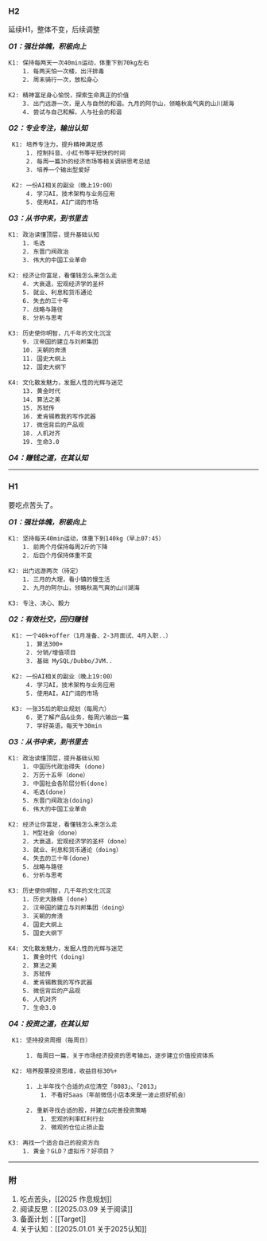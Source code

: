 
### H2

延续H1，整体不变，后续调整


***O1：强壮体魄，积极向上*** 

	K1: 保持每两天一次40min运动，体重下到70kg左右
		1. 每两天怕一次楼，出汗排毒
		2. 周末骑行一次，放松身心
	
	K2: 精神富足身心愉悦，探索生命真正的价值
		3. 出门远游一次，是人与自然的和谐。九月的阿尔山，领略秋高气爽的山川湖海
		4. 尝试与自己和解，人与社会的和谐
	


***O2：专业专注，输出认知***  

	 K1: 培养专注力，提升精神满足感
		 1. 控制抖音、小红书等平短快的时间
		 2. 每周一篇3h的经济市场等相关调研思考总结
		 3. 培养一个输出型爱好
	 
	 K2: 一份AI相关的副业（晚上19:00）
		 4. 学习AI，技术架构与业务应用
		 5. 使用AI，AI广阔的市场
	 


***O3：从书中来，到书里去***

	K1: 政治读懂顶层，提升基础认知
		1. 毛选
		2. 东晋门阀政治
		3. 伟大的中国工业革命
	
    K2: 经济让你富足，看懂钱怎么来怎么走
	    4. 大衰退，宏观经济学的圣杯
	    5. 就业、利息和货币通论
	    6. 失去的三十年
	    7. 战略与路径
	    8. 分析与思考
	
    K3: 历史使你明智，几千年的文化沉淀
		9. 汉帝国的建立与刘邦集团
		10. 天朝的奔溃
		11. 国史大纲上
		12. 国史大纲下
	
    K4: 文化散发魅力，发掘人性的光辉与迷茫
	    13. 黄金时代
	    14. 算法之美
	    15. 苏轼传
	    16. 麦肯锡教我的写作武器
	    17. 微信背后的产品观
	    18. 人机对齐
	    19. 生命3.0


***O4：赚钱之道，在其认知***




---


### H1

要吃点苦头了。

***O1：强壮体魄，积极向上*** 

	K1: 坚持每天40min运动，体重下到140kg（早上07:45）
		1. 前两个月保持每周2斤的下降
		2. 后四个月保持体重不变
	
	K2: 出门远游两次（待定）
		1. 三月的大理，看小镇的慢生活
		2. 九月的阿尔山，领略秋高气爽的山川湖海
		
	K3: 专注、决心、毅力


***O2：有效社交，回归赚钱***  

	 K1: 一个40k+offer（1月准备、2-3月面试、4月入职..）
		 1. 算法300+
		 2. 分销/增值项目
		 3. 基础 MySQL/Dubbo/JVM..
	 
	 K2: 一份AI相关的副业（晚上19:00）
		 4. 学习AI，技术架构与业务应用
		 5. 使用AI，AI广阔的市场
	 
	 K3: 一张35后的职业规划（每周六）
		 6. 更了解产品&业务，每周六输出一篇
		 7. 学好英语，每天午30min


***O3：从书中来，到书里去***

	K1: 政治读懂顶层，提升基础认知
		1. 中国历代政治得失 (done)
		2. 万历十五年（done）
		3. 中国社会各阶层分析(done)
		4. 毛选(done)
		5. 东晋门阀政治(doing)
		6. 伟大的中国工业革命
	
    K2: 经济让你富足，看懂钱怎么来怎么走
	    1. M型社会（done）
	    2. 大衰退，宏观经济学的圣杯（done）
	    3. 就业、利息和货币通论（doing）
	    4. 失去的三十年(done)
	    5. 战略与路径
	    6. 分析与思考
	
    K3: 历史使你明智，几千年的文化沉淀
		1. 历史大脉络 (done)
		2. 汉帝国的建立与刘邦集团（doing）
		3. 天朝的奔溃
		4. 国史大纲上
		5. 国史大纲下
	
    K4: 文化散发魅力，发掘人性的光辉与迷茫
	    1. 黄金时代 (doing)
	    2. 算法之美
	    3. 苏轼传
	    4. 麦肯锡教我的写作武器
	    5. 微信背后的产品观
	    6. 人机对齐
	    7. 生命3.0


***O4：投资之道，在其认知***

	 K1: 坚持投资周报（每周日）
	 
		 1. 每周日一篇，关于市场经济投资的思考输出，逐步建立价值投资体系 
	 
	 K2: 培养股票投资思维，收益目标30%+
	 
		 1. 上半年找个合适的点位清空「8083」、「2013」
			 1. 不看好Saas（年前微信小店本来是一波止损好机会）
		
		 2. 重新寻找合适的股，并建立&完善投资策略
			 1. 宏观的利率红利行业 
			 2. 微观的仓位止损止盈
		
	K3: 再找一个适合自己的投资方向
		1. 黄金？GLD？虚拟币？好项目？


----
### 附

1. 吃点苦头，[[2025 作息规划]]
2. 阅读反思：[[2025.03.09 关于阅读]]
3. 备面计划：[[Target]]
4. 关于认知：[[2025.01.01 关于2025认知]]
